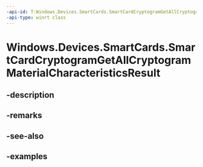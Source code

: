 ```yaml
---
-api-id: T:Windows.Devices.SmartCards.SmartCardCryptogramGetAllCryptogramMaterialCharacteristicsResult
-api-type: winrt class
---
```


<!-- Class syntax.
public class SmartCardCryptogramGetAllCryptogramMaterialCharacteristicsResult 
-->

# Windows.Devices.SmartCards.SmartCardCryptogramGetAllCryptogramMaterialCharacteristicsResult

## -description

## -remarks

## -see-also

## -examples

